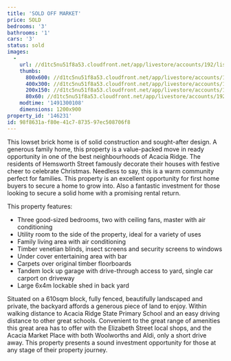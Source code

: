 ```yaml
---
title: 'SOLD OFF MARKET'
price: SOLD
bedrooms: '3'
bathrooms: '1'
cars: '3'
status: sold
images:
  -
    url: //d1tc5nu51f8a53.cloudfront.net/app/livestore/accounts/192/listings/1053730/images/Hemsworth-42-Front-D_7561707134_20170404075744.jpg
    thumbs:
      800x600: //d1tc5nu51f8a53.cloudfront.net/app/livestore/accounts/192/listings/1053730/images/Hemsworth-42-Front-D_7561707134_20170404075744_800x600.jpg
      400x300: //d1tc5nu51f8a53.cloudfront.net/app/livestore/accounts/192/listings/1053730/images/Hemsworth-42-Front-D_7561707134_20170404075744_400x300.jpg
      200x150: //d1tc5nu51f8a53.cloudfront.net/app/livestore/accounts/192/listings/1053730/images/Hemsworth-42-Front-D_7561707134_20170404075744_200x150.jpg
      80x60: //d1tc5nu51f8a53.cloudfront.net/app/livestore/accounts/192/listings/1053730/images/Hemsworth-42-Front-D_7561707134_20170404075744_80x60.jpg
    modtime: '1491300108'
    dimensions: 1200x900
property_id: '146231'
id: 98f8631a-f80e-41c7-8735-97ec508706f8
---
```

This lowset brick home is of solid construction and sought-after design. A generous family home, this property is a value-packed move in ready opportunity in one of the best neighbourhoods of Acacia Ridge. The residents of Hemsworth Street famously decorate their houses with festive cheer to celebrate Christmas. Needless to say, this is a warm community perfect for families. This property is an excellent opportunity for first home buyers to secure a home to grow into. Also a fantastic investment for those looking to secure a solid home with a promising rental return.

This property features:
*  Three good-sized bedrooms, two with ceiling fans, master with air conditioning
*  Utility room to the side of the property, ideal for a variety of uses
*  Family living area with air conditioning
*  Timber venetian blinds, insect screens and security screens to windows
*  Under cover entertaining area with bar
*  Carpets over original timber floorboards
*  Tandem lock up garage with drive-through access to yard, single car carport on driveway
*  Large 6x4m lockable shed in back yard

Situated on a 610sqm block, fully fenced, beautifully landscaped and private, the backyard affords a generous piece of land to enjoy. Within walking distance to Acacia Ridge State Primary School and an easy driving distance to other great schools. Convenient to the great range of amenities this great area has to offer with the Elizabeth Street local shops, and the Acacia Market Place with both Woolworths and Aldi, only a short drive away. This property presents a sound investment opportunity for those at any stage of their property journey.